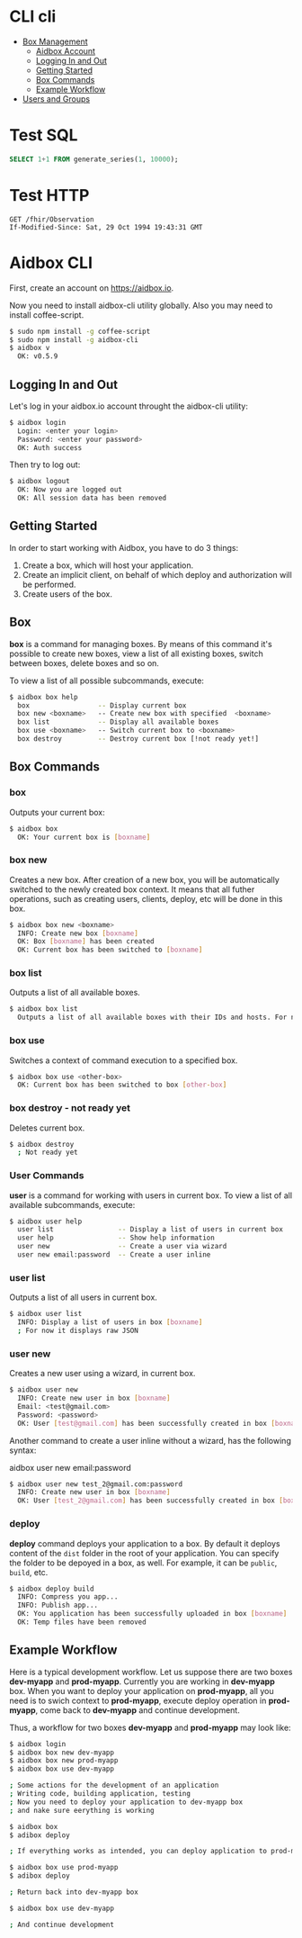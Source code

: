 # CLI **cli**
* [Box Management](#box_lifecycle_cli)
    * [Aidbox Account](#box_lifecycle_cli_1)
    * [Logging In and Out](#box_lifecycle_cli_2)
    * [Getting Started](#box_lifecycle_cli_3)
    * [Box Commands](#box_lifecycle_cli_4)
    * [Example Workflow](#box_lifecycle_cli_5)
* [Users and Groups](#users_and_groups_cli)

# Test SQL
```sql
SELECT 1+1 FROM generate_series(1, 10000);
```

# Test HTTP
```http
GET /fhir/Observation
If-Modified-Since: Sat, 29 Oct 1994 19:43:31 GMT
```

# Aidbox CLI
First, create an account on https://aidbox.io.

Now you need to install aidbox-cli utility globally. Also you may need to install coffee-script.

``` bash
$ sudo npm install -g coffee-script
$ sudo npm install -g aidbox-cli
$ aidbox v
  OK: v0.5.9
```

## Logging In and Out

Let's log in your aidbox.io account throught the aidbox-cli utility:

``` bash
$ aidbox login
  Login: <enter your login>
  Password: <enter your password>
  OK: Auth success
```

Then try to log out:

``` bash
$ aidbox logout
  OK: Now you are logged out
  OK: All session data has been removed
```

## Getting Started

In order to start working with Aidbox, you have to do 3 things:

1. Create a box, which will host your application.
2. Create an implicit client, on behalf of which deploy and authorization will be performed.
3. Create users of the box.

## Box

__box__ is a command for managing boxes. By means of this command it's possible to create new boxes, view a list of all existing boxes, switch between boxes, delete boxes and so on.

To view a list of all possible subcommands, execute:

``` bash
$ aidbox box help
  box                 -- Display current box
  box new <boxname>   -- Create new box with specified  <boxname>
  box list            -- Display all available boxes
  box use <boxname>   -- Switch current box to <boxname>
  box destroy         -- Destroy current box [!not ready yet!]
```

##  Box Commands

### box

Outputs your current box:

``` bash
$ aidbox box
  OK: Your current box is [boxname]
```

### box new

Creates a new box. After creation of a new box, you will be automatically switched to the newly created box context. It means that all futher operations, such as creating users, clients, deploy, etc will be done in this box.

``` bash
$ aidbox box new <boxname>
  INFO: Create new box [boxname]
  OK: Box [boxname] has been created
  OK: Current box has been switched to [boxname]
```

### box list

Outputs a list of all available boxes.

``` bash
$ aidbox box list
  Outputs a list of all available boxes with their IDs and hosts. For now it's a raw JSON.
```

### box use

Switches a context of command execution to a specified box.

``` bash
$ aidbox box use <other-box>
  OK: Current box has been switched to box [other-box]
```

### box destroy - not ready yet

Deletes current box.

``` bash
$ aidbox destroy
  ; Not ready yet
```

### User Commands

__user__ is a command for working with users in current box. To view a list of all available subcommands, execute:

``` bash
$ aidbox user help
  user list                -- Display a list of users in current box
  user help                -- Show help information
  user new                 -- Create a user via wizard
  user new email:password  -- Create a user inline
```

### user list

Outputs a list of all users in current box.

``` bash
$ aidbox user list
  INFO: Display a list of users in box [boxname]
  ; For now it displays raw JSON
```

### user new

Creates a new user using a wizard, in current box.

``` bash
$ aidbox user new
  INFO: Create new user in box [boxname]
  Email: <test@gmail.com>
  Password: <password>
  OK: User [test@gmail.com] has been successfully created in box [boxname]
```

Another command to create a user inline without a wizard, has the following syntax:

aidbox user new email:password

``` bash
$ aidbox user new test_2@gmail.com:password
  INFO: Create new user in box [boxname]
  OK: User [test_2@gmail.com] has been successfully created in box [boxname]
```

### deploy

__deploy__ command deploys your application to a box. By default it deploys content of the ``` dist ``` folder in the root of your application. You can specify the folder to be depoyed in a box, as well. For example, it can be ```public```, ```build```, etc.

``` bash
$ aidbox deploy build
  INFO: Compress you app...
  INFO: Publish app...
  OK: You application has been successfully uploaded in box [boxname]
  OK: Temp files have been removed
```

## Example Workflow

Here is a typical development workflow. Let us suppose there are two boxes  __dev-myapp__ and __prod-myapp__. Currently you are working in  __dev-myapp__ box. When you want to deploy your application on __prod-myapp__,  all you need is to swich context to __prod-myapp__, execute deploy operation in __prod-myapp__, come back to __dev-myapp__ and continue development.

Thus,  a workflow for two boxes __dev-myapp__ and __prod-myapp__ may look like:

``` bash
$ aidbox login
$ aidbox box new dev-myapp
$ aidbox box new prod-myapp
$ aidbox box use dev-myapp

; Some actions for the development of an application
; Writing code, building application, testing
; Now you need to deploy your application to dev-myapp box
; and nake sure eerything is working

$ aidbox box
$ adibox deploy

; If everything works as intended, you can deploy application to prod-myapp box

$ aidbox box use prod-myapp
$ adibox deploy

; Return back into dev-myapp box

$ aidbox box use dev-myapp

; And continue development
```
